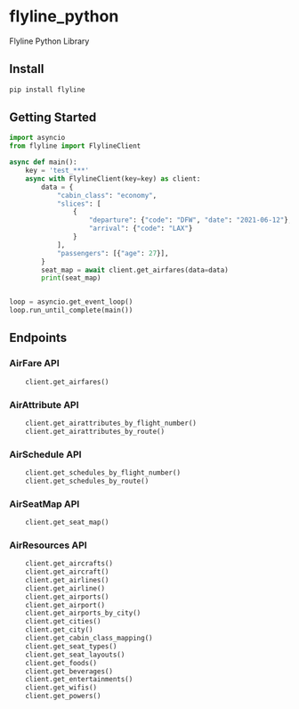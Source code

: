 # flyline_python
Flyline Python Library

## Install
```python
pip install flyline
```

## Getting Started

```python
import asyncio
from flyline import FlylineClient

async def main():
    key = 'test_***'
    async with FlylineClient(key=key) as client:
        data = {
            "cabin_class": "economy",
            "slices": [
                {
                    "departure": {"code": "DFW", "date": "2021-06-12"},
                    "arrival": {"code": "LAX"}
                }
            ],
            "passengers": [{"age": 27}],
        }
        seat_map = await client.get_airfares(data=data)
        print(seat_map)


loop = asyncio.get_event_loop()
loop.run_until_complete(main())
```

## Endpoints
### AirFare API
```python
    client.get_airfares()
```

### AirAttribute API
```python
    client.get_airattributes_by_flight_number()
    client.get_airattributes_by_route()
```

### AirSchedule API
```python
    client.get_schedules_by_flight_number()
    client.get_schedules_by_route()

```

### AirSeatMap API
```python
    client.get_seat_map()
```

### AirResources API
```python
    client.get_aircrafts()
    client.get_aircraft()
    client.get_airlines()
    client.get_airline()
    client.get_airports()
    client.get_airport()
    client.get_airports_by_city()
    client.get_cities()
    client.get_city()
    client.get_cabin_class_mapping()
    client.get_seat_types()
    client.get_seat_layouts()
    client.get_foods()
    client.get_beverages()
    client.get_entertainments()
    client.get_wifis()
    client.get_powers()
```